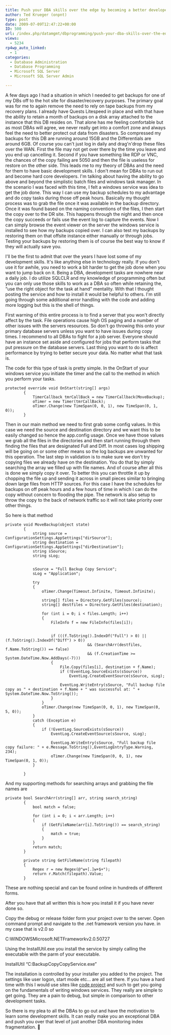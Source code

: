 ```yaml
---
title: Push your DBA skills over the edge by becoming a better developer
author: Ted Krueger (onpnt)
type: post
date: 2009-07-09T12:47:22+00:00
ID: 500
url: /index.php/datamgmt/dbprogramming/push-your-dba-skills-over-the-edge-and-b/
views:
  - 5234
rp4wp_auto_linked:
  - 1
categories:
  - Database Administration
  - Database Programming
  - Microsoft SQL Server
  - Microsoft SQL Server Admin

---
```

A few days ago I had a situation in which I needed to get backups for one of my DBs off to the hot site for disaster/recovery purposes. The primary goal was for me to again remove the need to rely on tape backups from my recovery plans. I already have Quests Litespeed in place and with that have the ability to retain a month of backups on a disk array attached to the instance that this DB resides on. That alone has me feeling comfortable but as most DBAs will agree, we never really get into a comfort zone and always feel the need to better protect out data from disasters. So compressed my backups for this DB are running around 15GB and the Differentials are around 6GB. Of course you can't just log in daily and drag'n'drop these files over the WAN. First the file may not get over there by the time you leave and you end up cancelling it. Second if you have something like RDP or VNC, the chances of the copy failing are 5050 and then the file is useless for restore on the other side. This leads me to my theory of DBAs and the need for them to have basic development skills. I don't mean for DBAs to run out and become hard core developers. I'm talking about having the ability to go above and beyond the simplistic batch files and windows task manager. In the scenario I was faced with this time, I felt a windows service was idea to get the job done. This way I can use my backup schedules to my advantage and do copy tasks during those off peak hours. Basically my thought process was to grab the file once it was available in the backup directory. Once it was found based on the naming conventions of the files, I then start the copy over to the DR site. This happens through the night and then once the copy succeeds or fails use the event log to capture the events. Now I can simply browse the event viewer on the server the windows service is installed to see how my backups copied over. I can also test my backups by restoring them on that offsite instance either manually or through jobs. Testing your backups by restoring them is of course the best way to know if they will actually save you. 

I'll be the first to admit that over the years I have lost some of my development skills. It's like anything else in technology really. If you don't use it for awhile, you need to work a bit harder to get the job done when you want to jump back on it. Being a DBA, development tasks are nowhere near a daily job. I do utilize SQLCLR and my knowledge of programming often but you can only use those skills to work as a DBA so often while retaining the, “use the right object for the task at hand” mentality. With that I thought posting the service and how to install it would be helpful to others. I'm still going through some additional error handling with the code and adding more logging but this is the shell of things. 

First warning of this entire process is to find a server that you won't directly affect by the task. File operations cause high OS paging and a number of other issues with the servers resources. So don't go throwing this onto your primary database servers unless you want to have issues during copy times. I recommend to all DBAs to fight for a job server. Everyone should have an instance set aside and configured for jobs that perform tasks that put pressure on the database servers. Last thing you want to do is affect performance by trying to better secure your data. No matter what that task is.

The code for this type of task is pretty simple. In the OnStart of your windows service you initiate the timer and the call to the method in which you perform your tasks.

```CSHARP
protected override void OnStart(string[] args)
        {
            TimerCallback tmrCallBack = new TimerCallback(MoveBackup);
            oTimer = new Timer(tmrCallBack);
            oTimer.Change(new TimeSpan(0, 0, 1), new TimeSpan(0, 1, 0));
        }
```
Then in our main method we need to first grab some config values. In this case we need the source and destination directory and we want this to be easily changed so hence the app.config usage. Once we have those values we grab all the files in the directories and then start running through them finding the files that are designated Full and Diff. In most cases log shipping will be going on or some other means so the log backups are unwanted for this operation. The last step in validation is to make sure we don't try copying files we already have on the destination. You do that by simply searching the array we filled up with file names. And of course after all this is done we simply copy it over. To better this you can throttle it up by chopping the file up and sending it across in small pieces similar to bringing down large files from HTTP sources. For this case I have the schedules for backups on off peak hours and a few hours of time in which I can do the copy without concern to flooding the pipe. The network is also setup to throw the copy to the back of network traffic so it will not take priority over other things.

So here is that method

```CSHARP
private void MoveBackup(object state)
        {
            string source = ConfigurationSettings.AppSettings["dirSource"];
            string destination = ConfigurationSettings.AppSettings["dirDestination"];
            string sSource;
            string sLog;
  

            sSource = "Full Backup Copy Service";
            sLog = "Application";

            try
            {
                oTimer.Change(Timeout.Infinite, Timeout.Infinite);

                string[] files = Directory.GetFiles(source);
                string[] destfiles = Directory.GetFiles(destination);

                for (int i = 0; i < files.Length; i++)
                {
                    FileInfo f = new FileInfo(files[i]);


                    if (((f.ToString().IndexOf("Full") > 0) || (f.ToString().IndexOf("Diff") > 0)) 
                                    && (SearchArr(destfiles, f.Name.ToString()) == false)
                                    && (f.CreationTime >= System.DateTime.Now.AddDays(-7)))
                    {
                        File.Copy(files[i], destination + f.Name);
                        if (!EventLog.SourceExists(sSource))
                            EventLog.CreateEventSource(sSource, sLog);

                        EventLog.WriteEntry(sSource, "Full backup file copy as " + destination + f.Name + " was successful at: " + System.DateTime.Now.ToString());
                    }
                }
                oTimer.Change(new TimeSpan(0, 0, 1), new TimeSpan(0, 5, 0));
            }
            catch (Exception e)
            {
                if (!EventLog.SourceExists(sSource))
                    EventLog.CreateEventSource(sSource, sLog);

                    EventLog.WriteEntry(sSource, "Full backup file copy failure: " + e.Message.ToString(),EventLogEntryType.Warning, 234);
                    oTimer.Change(new TimeSpan(0, 0, 1), new TimeSpan(0, 1, 0));
            }
            
        }
```
And my supporting methods for searching arrays and grabbing the file names are

```CSHARP
private bool SearchArr(string[] arr, string search_string)
        {
            bool match = false;

            for (int i = 0; i < arr.Length; i++)
            {
                if (GetFileName(arr[i].ToString()) == search_string)
                {
                    match = true;
                }
            }
            return match;
        }

        private string GetFileName(string filepath)
        {
            Regex r = new Regex(@"w+[.]w+$+");
            return r.Match(filepath).Value;
        }
```
These are nothing special and can be found online in hundreds of different forms. 

After you have that all written this is how you install it if you have never done so.

Copy the debug or release folder form your project over to the server. Open command prompt and navigate to the .net framework version you have. in my case that is v2.0 so
  
C:WINDOWSMicrosoft.NETFrameworkv2.0.50727

Using the InstallUtil.exe you install the service by simply calling the executable with the parm of your executable.
  
InstallUtil “C:BackupCopyCopyService.exe”

The installation is controlled by your installer you added to the project. The settings like user logon, start mode etc… are all set there. If you have a hard time with this I would use sites like [code project][1] and such to get you going on the fundamentals of writing windows services. They really are simple to get going. They are a pain to debug, but simple in comparison to other development tasks.

So there is my plea to all the DBAs to go out and have the motivation to learn some development skills. It can really make you an exceptional DBA and push you over that level of just another DBA monitoring index fragmentation. 🙂

 [1]: http://www.codeproject.com/KB/system/WindowsService.aspx